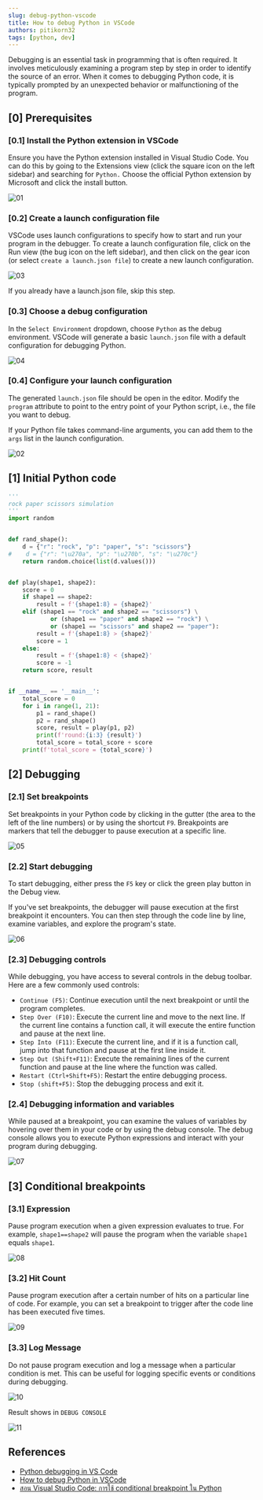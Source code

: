 ```yaml
---
slug: debug-python-vscode
title: How to debug Python in VSCode
authors: pitikorn32
tags: [python, dev]
---
```


Debugging is an essential task in programming that is often required. It involves meticulously examining a program step by step in order to identify the source of an error. When it comes to debugging Python code, it is typically prompted by an unexpected behavior or malfunctioning of the program.

<!--truncate-->

## [0] Prerequisites

### [0.1] Install the Python extension in VSCode

Ensure you have the Python extension installed in Visual Studio Code. You can do this by going to the Extensions view (click the square icon on the left sidebar) and searching for `Python.` Choose the official Python extension by Microsoft and click the install button.

![01](./files/01.png)

### [0.2] Create a launch configuration file
VSCode uses launch configurations to specify how to start and run your program in the debugger. To create a launch configuration file, click on the Run view (the bug icon on the left sidebar), and then click on the gear icon (or select `create a launch.json file`) to create a new launch configuration.

![03](./files/03.png)

If you already have a launch.json file, skip this step.

### [0.3] Choose a debug configuration
In the `Select Environment` dropdown, choose `Python` as the debug environment. VSCode will generate a basic `launch.json` file with a default configuration for debugging Python.

![04](./files/04.jpg)

### [0.4] Configure your launch configuration
The generated `launch.json` file should be open in the editor. Modify the `program` attribute to point to the entry point of your Python script, i.e., the file you want to debug.

If your Python file takes command-line arguments, you can add them to the `args` list in the launch configuration.

![02](./files/02.png)

## [1] Initial Python code
```python
'''
rock paper scissors simulation
'''
import random


def rand_shape():
    d = {"r": "rock", "p": "paper", "s": "scissors"}
#    d = {"r": "\u270a", "p": "\u270b", "s": "\u270c"}
    return random.choice(list(d.values()))


def play(shape1, shape2):
    score = 0
    if shape1 == shape2:
        result = f'{shape1:8} = {shape2}'
    elif (shape1 == "rock" and shape2 == "scissors") \
            or (shape1 == "paper" and shape2 == "rock") \
            or (shape1 == "scissors" and shape2 == "paper"):
        result = f'{shape1:8} > {shape2}'
        score = 1
    else:
        result = f'{shape1:8} < {shape2}'
        score = -1
    return score, result


if __name__ == '__main__':
    total_score = 0
    for i in range(1, 21):
        p1 = rand_shape()
        p2 = rand_shape()
        score, result = play(p1, p2)
        print(f'round:{i:3} {result}')
        total_score = total_score + score
    print(f'total_score = {total_score}')
```

## [2] Debugging

### [2.1] Set breakpoints

Set breakpoints in your Python code by clicking in the gutter (the area to the left of the line numbers) or by using the shortcut `F9`. Breakpoints are markers that tell the debugger to pause execution at a specific line.

![05](./files/05.png)

### [2.2] Start debugging

To start debugging, either press the `F5` key or click the green play button in the Debug view.

If you've set breakpoints, the debugger will pause execution at the first breakpoint it encounters. You can then step through the code line by line, examine variables, and explore the program's state.

![06](./files/06.png)

### [2.3] Debugging controls
While debugging, you have access to several controls in the debug toolbar. Here are a few commonly used controls:

* `Continue (F5)`: Continue execution until the next breakpoint or until the program completes.
* `Step Over (F10)`: Execute the current line and move to the next line. If the current line contains a function call, it will execute the entire function and pause at the next line.
* `Step Into (F11)`: Execute the current line, and if it is a function call, jump into that function and pause at the first line inside it.
* `Step Out (Shift+F11)`: Execute the remaining lines of the current function and pause at the line where the function was called.
* `Restart (Ctrl+Shift+F5)`: Restart the entire debugging process.
* `Stop (shift+F5)`: Stop the debugging process and exit it.

### [2.4] Debugging information and variables
While paused at a breakpoint, you can examine the values of variables by hovering over them in your code or by using the debug console. The debug console allows you to execute Python expressions and interact with your program during debugging.

![07](./files/07.png)

## [3] Conditional breakpoints

### [3.1] Expression

Pause program execution when a given expression evaluates to true. For example, `shape1==shape2` will pause the program when the variable `shape1` equals `shape1`.

![08](./files/08.png)

### [3.2] Hit Count

Pause program execution after a certain number of hits on a particular line of code. For example, you can set a breakpoint to trigger after the code line has been executed five times.

![09](./files/09.png)

### [3.3] Log Message

Do not pause program execution and log a message when a particular condition is met. This can be useful for logging specific events or conditions during debugging.

![10](./files/10.png)

Result shows in `DEBUG CONSOLE`

![11](./files/11.png)

## References
- [Python debugging in VS Code](https://code.visualstudio.com/docs/python/debugging)
- [How to debug Python in VSCode](https://lightrun.com/debug-python-in-vscode/)
- [สอน Visual Studio Code: การใช้ conditional breakpoint ใน Python
](https://www.youtube.com/watch?v=89Ch7ON2Tqg)